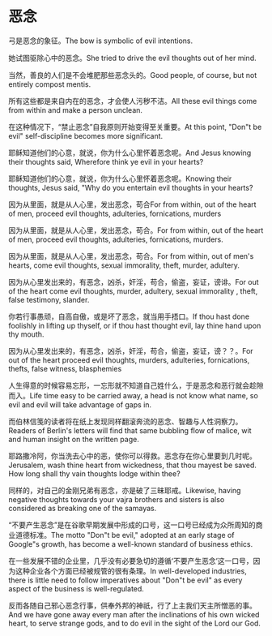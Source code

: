# 恶念

<p><span class="chinese">弓是恶念的象征。</span><span class="english">The bow is symbolic of evil intentions.</span></p>

<p><span class="chinese">她试图驱除心中的恶念。</span><span class="english">She tried to drive the evil thoughts out of her mind.</span></p>

<p><span class="chinese">当然，善良的人们是不会堆肥那些恶念头的。</span><span class="english">Good people, of course, but not entirely compost mentis.</span></p>

<p><span class="chinese">所有这些都是来自内在的恶念，才会使人污秽不洁。</span><span class="english">All these evil things come from within and make a person unclean.</span></p>

<p><span class="chinese">在这种情况下，“禁止恶念”自我原则开始变得至关重要。</span><span class="english">At this point, "Don"t be evil" self-discipline becomes more significant.</span></p>

<p><span class="chinese">耶稣知道他们的心意，就说，你为什么心里怀着恶念呢。</span><span class="english">And Jesus knowing their thoughts said, Wherefore think ye evil in your hearts?</span></p>

<p><span class="chinese">耶稣知道他们的心意，就说，你为什么心里怀着恶念呢。</span><span class="english">Knowing their thoughts, Jesus said, "Why do you entertain evil thoughts in your hearts?</span></p>

<p><span class="chinese">因为从里面，就是从人心里，发出恶念，苟合</span><span class="english">For from within, out of the heart of men, proceed evil thoughts, adulteries, fornications, murders</span></p>

<p><span class="chinese">因为从里面，就是从人心里，发出恶念，苟合。</span><span class="english">For from within, out of the heart of men, proceed evil thoughts, adulteries, fornications, murders.</span></p>

<p><span class="chinese">因为从里面，就是从人心里，发出恶念，苟合。</span><span class="english">For from within, out of men's hearts, come evil thoughts, sexual immorality, theft, murder, adultery.</span></p>

<p><span class="chinese">因为从心里发出来的，有恶念，凶杀，奸淫，苟合，偷盗，妄证，谤诽。</span><span class="english">For out of the heart come evil thoughts, murder, adultery, sexual immorality , theft, false testimony, slander.</span></p>

<p><span class="chinese">你若行事愚顽，自高自傲，或是坏了恶念，就当用手捂口。</span><span class="english">If thou hast done foolishly in lifting up thyself, or if thou hast thought evil, lay thine hand upon thy mouth.</span></p>

<p><span class="chinese">因为从心里发出来的，有恶念，凶杀，奸淫，苟合，偷盗，妄证，谤？？。</span><span class="english">For out of the heart proceed evil thoughts, murders, adulteries, fornications, thefts, false witness, blasphemies</span></p>

<p><span class="chinese">人生得意的时候容易忘形，一忘形就不知道自己姓什么，于是恶念和恶行就会趁隙而入。</span><span class="english">Life time easy to be carried away, a head is not know what name, so evil and evil will take advantage of gaps in.</span></p>

<p><span class="chinese">而伯林信笺的读者将在纸上发现同样翻滚奔流的恶念、智趣与人性洞察力。</span><span class="english">Readers of Berlin's letters will find that same bubbling flow of malice, wit and human insight on the written page.</span></p>

<p><span class="chinese">耶路撒冷阿，你当洗去心中的恶，使你可以得救。恶念存在你心里要到几时呢。</span><span class="english">Jerusalem, wash thine heart from wickedness, that thou mayest be saved. How long shall thy vain thoughts lodge within thee?</span></p>

<p><span class="chinese">同样的，对自己的金刚兄弟有恶念，亦是破了三昧耶戒。</span><span class="english">Likewise, having negative thoughts towards your vajra brothers and sisters is also considered as breaking one of the samayas.</span></p>

<p><span class="chinese">“不要产生恶念”是在谷歌早期发展中形成的口号，这一口号已经成为众所周知的商业道德标准。</span><span class="english">The motto "Don"t be evil," adopted at an early stage of Google"s growth, has become a well-known standard of business ethics.</span></p>

<p><span class="chinese">在一些发展不错的企业里，几乎没有必要急切的遵循‘不要产生恶念’这一口号，因为这种企业各个方面已经被规管的很有条理。</span><span class="english">In well-developed industries, there is little need to follow imperatives about "Don"t be evil" as every aspect of the business is well-regulated.</span></p>

<p><span class="chinese">反而各随自己邪心恶念行事，供奉外邦的神祇，行了上主我们天主所憎恶的事。</span><span class="english">And we have gone away every man after the inclinations of his own wicked heart, to serve strange gods, and to do evil in the sight of the Lord our God.</span></p>

